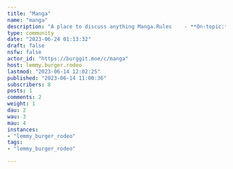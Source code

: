 ```yaml
---
title: "Manga" 
name: "manga"
description: "A place to discuss anything Manga.Rules    - **On-topic:** Make sure your topic is related to manga.- Don’t post one-liner posts with no image, troll attempts, or upvotes farming attempts.- **Please use the appropriate title:** This means something like [Manga name] Post title. If you want to request readlist for example, use `[Request] [Manga genre] post title.`- **NSFW rule:** Mark your post as NSFW if it contains explicit or gratuitous nudity. When in doubt, NSFW it for the browsing safety of our fellow members.- **Be respectful:** We have a diverse community, and we expect everyone to treat each other with respect and kindness. Personal attacks, insults, and derogatory language will not be tolerated.By following these rules, we can maintain a safe and welcoming community for all manga enthusiasts.If you are looking for our Anime community page, then please [head over here](https://burggit.moe/c/anime)!"
type: community
date: "2023-06-24 01:13:32"
draft: false
nsfw: false
actor_id: "https://burggit.moe/c/manga"
host: lemmy.burger.rodeo
lastmod: "2023-06-14 12:02:25"
published: "2023-06-14 11:00:36"
subscribers: 8
posts: 1
comments: 2
weight: 1
dau: 2
wau: 3
mau: 4
instances:
- "lemmy_burger_rodeo"
tags: 
- "lemmy_burger_rodeo"

---
```

